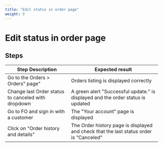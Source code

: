```yaml
---
title: "Edit status in order page"
weight: 9
---
```


# Edit status in order page
## Steps
| Step Description | Expected result |
| ----- | ----- |
| Go to the Orders > Orders" page" | Orders listing is displayed correctly |
| Change last Order status to canceled with dropdown | A green alert "Successful update." is displayed and the order status is updated |
| Go to FO and sign in with a customer | The "Your account" page is displayed |
| Click on "Order history and details" | The Order history page is displayed and check that the last status order is "Canceled" |
